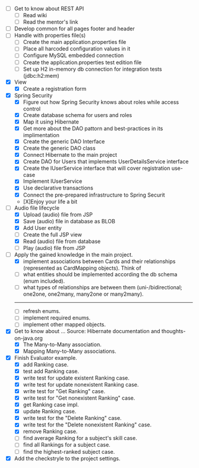 - [ ] Get to know about REST API
   - [ ] Read wiki
   - [ ] Read the mentor's link
- [ ] Develop common for all pages footer and header 
- [ ] Handle with properties file(s)
   - [ ] Create the main application.properties file
   - [ ] Place all harcoded configuration values in it
   - [ ] Configure MySQL embedded connection
   - [ ] Create the application.properties test edition file
   - [ ] Set up H2 in-memory db connection for integration tests (jdbc:h2:mem)
- [X] View
   - [X] Create a registration form
- [X] Spring Security
   - [X] Figure out how Spring Security knows about roles while access control  
   - [X] Create database schema for users and roles
   - [X] Map it using Hibernate
   - [X] Get more about the DAO pattorn and best-practices in its implimentation
   - [X] Create the generic DAO Interface
   - [X] Create the generic DAO class
   - [X] Connect Hibernate to the main project
   - [X] Create DAO for Users that implements UserDetailsService interface
   - [X] Create the IUserService interface that will cover registration use-case
   - [X] Implement IUserService
   - [X] Use declarative transactions
   - [X] Connect the pre-prepared infrastructure to Spring Securit
   - [X]Enjoy your life a bit
- [ ] Audio file lifecycle
   - [X] Upload (audio) file from JSP
   - [X] Save (audio) file in database as BLOB
   - [X] Add User entity 
   - [ ] Create the full JSP view
   - [X] Read (audio) file from database
   - [ ] Play (audio) file from JSP
- [ ] Apply the gained knowledge in the main project.
   - [X] implement associations between Cards and their relationships (represented as CardMapping objects).
   Think of 
   - [ ] what entities should be implemented according the db schema (enum included).
   - [ ] what types of relationships are between them (uni-/bidirectional; one2one, one2many, many2one or many2many).
   -------
   - [ ] refresh enums.
   - [ ] implement required enums.
   - [ ] implement other mapped objects.
- [X] Get to know about ...
   Source: Hibernate documentation and thoughts-on-java.org
   - [X] The Many-to-Many association.
   - [X] Mapping Many-to-Many associations.
- [X] Finish Evaluator example.
   - [X] add Ranking case.
   - [X] test add Ranking case.
   - [X] write test for update existent Ranking case.
   - [X] write test for update nonexistent Ranking case.
   - [X] write test for "Get Ranking" case.
   - [X] write test for "Get nonexistent Ranking" case.
   - [X] get Ranking case impl.
   - [X] update Ranking case.
   - [X] write test for the "Delete Ranking" case.
   - [X] write test for the "Delete nonexistent Ranking" case.
   - [X] remove Ranking case.
   - [ ] find average Ranking for a subject's skill case.
   - [ ] find all Rankings for a subject case.
   - [ ] find the highest-ranked subject case.
- [X] Add the checkstryle to the project settings.
